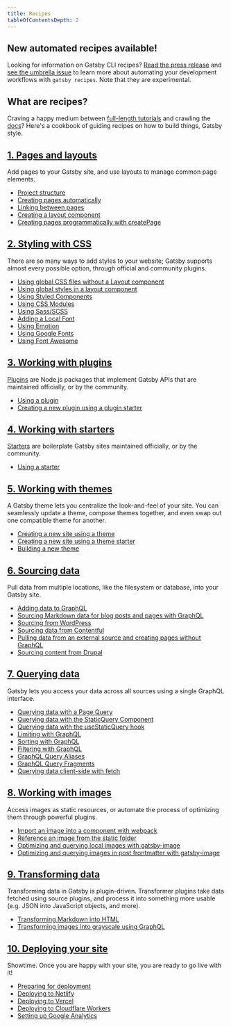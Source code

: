 ```yaml
---
title: Recipes
tableOfContentsDepth: 2
---
```


<!-- Basic template for a Gatsby recipe:

## Task to accomplish.
1-2 sentences about it. The more concise and focused, the better!

### Prerequisites
- System/version requirements
- Everything necessary to set up the task
- Including setting up accounts at other sites, like Netlify
- See [docs templates](/docs/docs-templates/) for formatting tips

### Directions
Step-by-step directions. Each step should be repeatable and to-the-point. Anything not critical to the task should be omitted.

#### Live example (optional)
A live example may not be possible depending on the nature of the recipe, in which case it is fine to omit.

### Additional resources
- Tutorials
- Docs pages
- Plugin READMEs
- etc.

See [docs templates](/docs/docs-templates/) in the contributing docs for more help.
-->

## New automated recipes available!

Looking for information on Gatsby CLI recipes? [Read the press release](/blog/2020-04-15-announcing-gatsby-recipes/) and [see the umbrella issue](https://github.com/gatsbyjs/gatsby/issues/22991) to learn more about automating your development workflows with `gatsby recipes`. Note that they are experimental.

## What are recipes?

Craving a happy medium between [full-length tutorials](/tutorial/) and crawling the [docs](/docs/)? Here's a cookbook of guiding recipes on how to build things, Gatsby style.

## [1. Pages and layouts](/docs/recipes/pages-layouts/)

Add pages to your Gatsby site, and use layouts to manage common page elements.

- [Project structure](/docs/recipes/pages-layouts#project-structure)
- [Creating pages automatically](/docs/recipes/pages-layouts#creating-pages-automatically)
- [Linking between pages](/docs/recipes/pages-layouts#linking-between-pages)
- [Creating a layout component](/docs/recipes/pages-layouts#creating-a-layout-component)
- [Creating pages programmatically with createPage](/docs/recipes/pages-layouts#creating-pages-programmatically-with-createpage)

## [2. Styling with CSS](/docs/recipes/styling-css/)

There are so many ways to add styles to your website; Gatsby supports almost every possible option, through official and community plugins.

- [Using global CSS files without a Layout component](/docs/recipes/styling-css#using-global-css-files-without-a-layout-component)
- [Using global styles in a layout component](/docs/recipes/styling-css#using-global-styles-in-a-layout-component)
- [Using Styled Components](/docs/recipes/styling-css#using-styled-components)
- [Using CSS Modules](/docs/recipes/styling-css#using-css-modules)
- [Using Sass/SCSS](/docs/recipes/styling-css#using-sassscss)
- [Adding a Local Font](/docs/recipes/styling-css#adding-a-local-font)
- [Using Emotion](/docs/recipes/styling-css#using-emotion)
- [Using Google Fonts](/docs/recipes/styling-css#using-google-fonts)
- [Using Font Awesome](/docs/recipes/styling-css#using-fontawesome)

## [3. Working with plugins](/docs/recipes/working-with-plugins/)

[Plugins](/docs/plugins/) are Node.js packages that implement Gatsby APIs that are maintained officially, or by the community.

- [Using a plugin](/docs/recipes/working-with-plugins#using-a-plugin)
- [Creating a new plugin using a plugin starter](/docs/recipes/working-with-plugins#creating-a-new-plugin-using-a-plugin-starter)

## [4. Working with starters](/docs/recipes/working-with-starters/)

[Starters](/docs/starters/) are boilerplate Gatsby sites maintained officially, or by the community.

- [Using a starter](/docs/recipes/working-with-starters#using-a-starter)

## [5. Working with themes](/docs/recipes/working-with-themes/)

A Gatsby theme lets you centralize the look-and-feel of your site. You can seamlessly update a theme, compose themes together, and even swap out one compatible theme for another.

- [Creating a new site using a theme](/docs/recipes/working-with-themes#creating-a-new-site-using-a-theme)
- [Creating a new site using a theme starter](/docs/recipes/working-with-themes#creating-a-new-site-using-a-theme-starter)
- [Building a new theme](/docs/recipes/working-with-themes#building-a-new-theme)

## [6. Sourcing data](/docs/recipes/sourcing-data/)

Pull data from multiple locations, like the filesystem or database, into your Gatsby site.

- [Adding data to GraphQL](/docs/recipes/sourcing-data#adding-data-to-graphql)
- [Sourcing Markdown data for blog posts and pages with GraphQL](/docs/recipes/sourcing-data#sourcing-markdown-data-for-blog-posts-and-pages-with-graphql)
- [Sourcing from WordPress](/docs/recipes/sourcing-data#sourcing-from-wordpress)
- [Sourcing data from Contentful](/docs/recipes/sourcing-data#sourcing-data-from-contentful)
- [Pulling data from an external source and creating pages without GraphQL](/docs/recipes/sourcing-data#pulling-data-from-an-external-source-and-creating-pages-without-graphql)
- [Sourcing content from Drupal](/docs/recipes/sourcing-data#sourcing-content-from-drupal)

## [7. Querying data](/docs/recipes/querying-data/)

Gatsby lets you access your data across all sources using a single GraphQL interface.

- [Querying data with a Page Query](/docs/recipes/querying-data#querying-data-with-a-page-query)
- [Querying data with the StaticQuery Component](/docs/recipes/querying-data#querying-data-with-the-staticquery-component)
- [Querying data with the useStaticQuery hook](/docs/recipes/querying-data/#querying-data-with-the-usestaticquery-hook)
- [Limiting with GraphQL](/docs/recipes/querying-data#limiting-with-graphql)
- [Sorting with GraphQL](/docs/recipes/querying-data#sorting-with-graphql)
- [Filtering with GraphQL](/docs/recipes/querying-data#filtering-with-graphql)
- [GraphQL Query Aliases](/docs/recipes/querying-data#graphql-query-aliases)
- [GraphQL Query Fragments](/docs/recipes/querying-data#graphql-query-fragments)
- [Querying data client-side with fetch](/docs/recipes/querying-data#querying-data-client-side-with-fetch)

## [8. Working with images](/docs/recipes/working-with-images/)

Access images as static resources, or automate the process of optimizing them through powerful plugins.

- [Import an image into a component with webpack](/docs/recipes/working-with-images#import-an-image-into-a-component-with-webpack)
- [Reference an image from the static folder](/docs/recipes/working-with-images#reference-an-image-from-the-static-folder)
- [Optimizing and querying local images with gatsby-image](/docs/recipes/working-with-images#optimizing-and-querying-local-images-with-gatsby-image)
- [Optimizing and querying images in post frontmatter with gatsby-image](/docs/recipes/working-with-images#optimizing-and-querying-images-in-post-frontmatter-with-gatsby-image)

## [9. Transforming data](/docs/recipes/transforming-data/)

Transforming data in Gatsby is plugin-driven. Transformer plugins take data fetched using source plugins, and process it into something more usable (e.g. JSON into JavaScript objects, and more).

- [Transforming Markdown into HTML](/docs/recipes/transforming-data#transforming-markdown-into-html)
- [Transforming images into grayscale using GraphQL](/docs/recipes/transforming-data#transforming-images-into-grayscale-using-graphql)

## [10. Deploying your site](/docs/recipes/deploying-your-site/)

Showtime. Once you are happy with your site, you are ready to go live with it!

- [Preparing for deployment](/docs/recipes/deploying-your-site#preparing-for-deployment)
- [Deploying to Netlify](/docs/recipes/deploying-your-site#deploying-to-netlify)
- [Deploying to Vercel](/docs/recipes/deploying-your-site#deploying-to-vercel)
- [Deploying to Cloudflare Workers](/docs/recipes/deploying-your-site#deploying-to-cloudflare-workers)
- [Setting up Google Analytics](/docs/recipes/deploying-your-site#setting-up-google-analytics)
